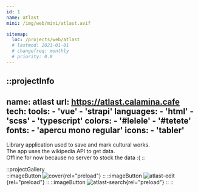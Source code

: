 ```yaml
---
id: 1
name: atlast
mini: /img/web/mini/atlast.avif

sitemap:
  loc: /projects/web/atlast
  # lastmod: 2021-01-01
  # changefreq: monthly
  # priority: 0.8
---
```


::projectInfo
---
name: atlast
url: https://atlast.calamina.cafe
tech: 
    tools:
      - 'vue'
      - 'strapi'
    languages:
      - 'html'
      - 'scss'
      - 'typescript'
    colors:
      - '#lelele'
      - '#tetete'
    fonts:
      - 'apercu mono regular'
    icons:
      - 'tabler'
---
Library application used to save and mark cultural works.\
The app uses the wikipedia API to get data.\
Offline for now because no server to stock the data :(
::

::projectGallery  
  ::imageButton
    ![cover](/img/web/atlast.avif){rel="preload"}
  ::
  ::imageButton
    ![atlast-edit](/img/web/atlast/atlast-edit.avif){rel="preload"}
  ::
  ::imageButton
    ![atlast-search](/img/web/atlast/atlast-search.avif){rel="preload"}
  :: 
::

<!-- 
::projectFeatures
- Authentication with JWT token
- Custom notification & alert
- Interface customization
- Wikipedia API for search and data
- User search and library compare
:: -->
